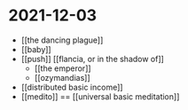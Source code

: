 # 2021-12-03

- [[the dancing plague]]
- [[baby]]
- [[push]] [[flancia, or in the shadow of]]
  - [[the emperor]]
  - [[ozymandias]]
- [[distributed basic income]]
- [[medito]] == [[universal basic meditation]]
